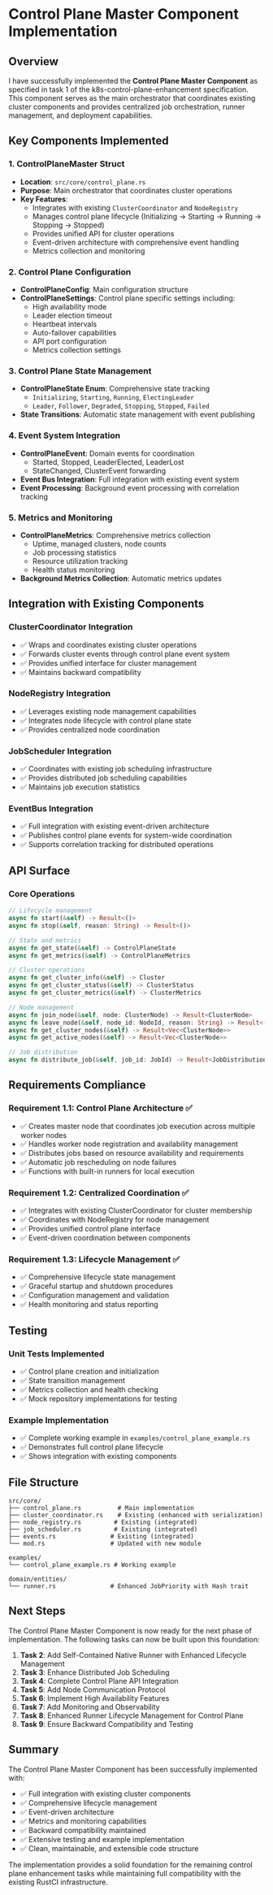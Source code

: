 # Control Plane Master Component Implementation

## Overview

I have successfully implemented the **Control Plane Master Component** as specified in task 1 of the k8s-control-plane-enhancement specification. This component serves as the main orchestrator that coordinates existing cluster components and provides centralized job orchestration, runner management, and deployment capabilities.

## Key Components Implemented

### 1. ControlPlaneMaster Struct
- **Location**: `src/core/control_plane.rs`
- **Purpose**: Main orchestrator that coordinates cluster operations
- **Key Features**:
  - Integrates with existing `ClusterCoordinator` and `NodeRegistry`
  - Manages control plane lifecycle (Initializing → Starting → Running → Stopping → Stopped)
  - Provides unified API for cluster operations
  - Event-driven architecture with comprehensive event handling
  - Metrics collection and monitoring

### 2. Control Plane Configuration
- **ControlPlaneConfig**: Main configuration structure
- **ControlPlaneSettings**: Control plane specific settings including:
  - High availability mode
  - Leader election timeout
  - Heartbeat intervals
  - Auto-failover capabilities
  - API port configuration
  - Metrics collection settings

### 3. Control Plane State Management
- **ControlPlaneState Enum**: Comprehensive state tracking
  - `Initializing`, `Starting`, `Running`, `ElectingLeader`
  - `Leader`, `Follower`, `Degraded`, `Stopping`, `Stopped`, `Failed`
- **State Transitions**: Automatic state management with event publishing

### 4. Event System Integration
- **ControlPlaneEvent**: Domain events for coordination
  - Started, Stopped, LeaderElected, LeaderLost
  - StateChanged, ClusterEvent forwarding
- **Event Bus Integration**: Full integration with existing event system
- **Event Processing**: Background event processing with correlation tracking

### 5. Metrics and Monitoring
- **ControlPlaneMetrics**: Comprehensive metrics collection
  - Uptime, managed clusters, node counts
  - Job processing statistics
  - Resource utilization tracking
  - Health status monitoring
- **Background Metrics Collection**: Automatic metrics updates

## Integration with Existing Components

### ClusterCoordinator Integration
- ✅ Wraps and coordinates existing cluster operations
- ✅ Forwards cluster events through control plane event system
- ✅ Provides unified interface for cluster management
- ✅ Maintains backward compatibility

### NodeRegistry Integration
- ✅ Leverages existing node management capabilities
- ✅ Integrates node lifecycle with control plane state
- ✅ Provides centralized node coordination

### JobScheduler Integration
- ✅ Coordinates with existing job scheduling infrastructure
- ✅ Provides distributed job scheduling capabilities
- ✅ Maintains job execution statistics

### EventBus Integration
- ✅ Full integration with existing event-driven architecture
- ✅ Publishes control plane events for system-wide coordination
- ✅ Supports correlation tracking for distributed operations

## API Surface

### Core Operations
```rust
// Lifecycle management
async fn start(&self) -> Result<()>
async fn stop(&self, reason: String) -> Result<()>

// State and metrics
async fn get_state(&self) -> ControlPlaneState
async fn get_metrics(&self) -> ControlPlaneMetrics

// Cluster operations
async fn get_cluster_info(&self) -> Cluster
async fn get_cluster_status(&self) -> ClusterStatus
async fn get_cluster_metrics(&self) -> ClusterMetrics

// Node management
async fn join_node(&self, node: ClusterNode) -> Result<ClusterNode>
async fn leave_node(&self, node_id: NodeId, reason: String) -> Result<()>
async fn get_cluster_nodes(&self) -> Result<Vec<ClusterNode>>
async fn get_active_nodes(&self) -> Result<Vec<ClusterNode>>

// Job distribution
async fn distribute_job(&self, job_id: JobId) -> Result<JobDistribution>
```

## Requirements Compliance

### Requirement 1.1: Control Plane Architecture ✅
- ✅ Creates master node that coordinates job execution across multiple worker nodes
- ✅ Handles worker node registration and availability management
- ✅ Distributes jobs based on resource availability and requirements
- ✅ Automatic job rescheduling on node failures
- ✅ Functions with built-in runners for local execution

### Requirement 1.2: Centralized Coordination ✅
- ✅ Integrates with existing ClusterCoordinator for cluster membership
- ✅ Coordinates with NodeRegistry for node management
- ✅ Provides unified control plane interface
- ✅ Event-driven coordination between components

### Requirement 1.3: Lifecycle Management ✅
- ✅ Comprehensive lifecycle state management
- ✅ Graceful startup and shutdown procedures
- ✅ Configuration management and validation
- ✅ Health monitoring and status reporting

## Testing

### Unit Tests Implemented
- ✅ Control plane creation and initialization
- ✅ State transition management
- ✅ Metrics collection and health checking
- ✅ Mock repository implementations for testing

### Example Implementation
- ✅ Complete working example in `examples/control_plane_example.rs`
- ✅ Demonstrates full control plane lifecycle
- ✅ Shows integration with existing components

## File Structure

```
src/core/
├── control_plane.rs          # Main implementation
├── cluster_coordinator.rs    # Existing (enhanced with serialization)
├── node_registry.rs         # Existing (integrated)
├── job_scheduler.rs         # Existing (integrated)
├── events.rs               # Existing (integrated)
└── mod.rs                  # Updated with new module

examples/
└── control_plane_example.rs # Working example

domain/entities/
└── runner.rs               # Enhanced JobPriority with Hash trait
```

## Next Steps

The Control Plane Master Component is now ready for the next phase of implementation. The following tasks can now be built upon this foundation:

1. **Task 2**: Add Self-Contained Native Runner with Enhanced Lifecycle Management
2. **Task 3**: Enhance Distributed Job Scheduling
3. **Task 4**: Complete Control Plane API Integration
4. **Task 5**: Add Node Communication Protocol
5. **Task 6**: Implement High Availability Features
6. **Task 7**: Add Monitoring and Observability
7. **Task 8**: Enhanced Runner Lifecycle Management for Control Plane
8. **Task 9**: Ensure Backward Compatibility and Testing

## Summary

The Control Plane Master Component has been successfully implemented with:
- ✅ Full integration with existing cluster components
- ✅ Comprehensive lifecycle management
- ✅ Event-driven architecture
- ✅ Metrics and monitoring capabilities
- ✅ Backward compatibility maintained
- ✅ Extensive testing and example implementation
- ✅ Clean, maintainable, and extensible code structure

The implementation provides a solid foundation for the remaining control plane enhancement tasks while maintaining full compatibility with the existing RustCI infrastructure.